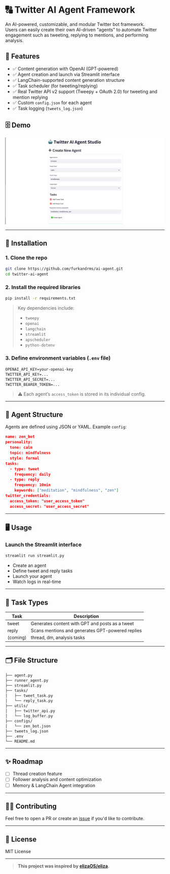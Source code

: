 # 🔠 Twitter AI Agent Framework

An AI-powered, customizable, and modular Twitter bot framework.  
Users can easily create their own AI-driven "agents" to automate Twitter engagement such as tweeting, replying to mentions, and performing analysis.

## 🚀 Features

- ✅ Content generation with OpenAI (GPT-powered)
- ✅ Agent creation and launch via Streamlit interface
- ✅ LangChain-supported content generation structure
- ✅ Task scheduler (for tweeting/replying)
- ✅ Real Twitter API v2 support (Tweepy + OAuth 2.0) for tweeting and mention replying
- ✅ Custom `config.json` for each agent
- ✅ Task logging (`tweets_log.json`)

## 🗄️ Demo

![demo](/assets/create_agent.png)

---

## 📆 Installation

### 1. Clone the repo

```bash
git clone https://github.com/furkandrms/ai-agent.git
cd twitter-ai-agent
```

### 2. Install the required libraries

```bash
pip install -r requirements.txt
```

> Key dependencies include:
> - `tweepy`
> - `openai`
> - `langchain`
> - `streamlit`
> - `apscheduler`
> - `python-dotenv`

### 3. Define environment variables (`.env` file)

```env
OPENAI_API_KEY=your-openai-key
TWITTER_API_KEY=...
TWITTER_API_SECRET=...
TWITTER_BEARER_TOKEN=...
```

> ⚠️ Each agent’s `access_token` is stored in its individual config.

---

## 🧠 Agent Structure

Agents are defined using JSON or YAML. Example `config`:

```json
name: zen_bot
personality:
  tone: calm
  topic: mindfulness
  style: formal
tasks:
  - type: tweet
    frequency: daily
  - type: reply
    frequency: 10min
    keywords: ["meditation", "mindfulness", "zen"]
twitter_credentials:
  access_token: "user_access_token"
  access_secret: "user_access_secret"
```

---

## 🖥️ Usage

### Launch the Streamlit interface

```bash
streamlit run streamlit.py
```

- Create an agent  
- Define tweet and reply tasks  
- Launch your agent  
- Watch logs in real-time

---

## 🔁 Task Types

| Task      | Description                                      |
|-----------|--------------------------------------------------|
| tweet     | Generates content with GPT and posts as a tweet  |
| reply     | Scans mentions and generates GPT-powered replies |
| (coming)  | thread, dm, analysis tasks                       |

---

## 🗂️ File Structure

```
├── agent.py
├── runner_agent.py
├── streamlit.py
├── tasks/
│   ├── tweet_task.py
│   └── reply_task.py
├── utils/
│   ├── twitter_api.py
│   └── log_buffer.py
├── configs/
│   └── zen_bot.json
├── tweets_log.json
├── .env
└── README.md
```

---

## ✨ Roadmap

- [ ] Thread creation feature
- [ ] Follower analysis and content optimization
- [ ] Memory & LangChain Agent integration

---

## 👨‍💼 Contributing

Feel free to open a PR or create an [issue](https://github.com/furkandrms/ai-agent/issues) if you'd like to contribute.

---

## 📄 License

MIT License

---

> **This project was inspired by [elizaOS/eliza](https://github.com/elizaOS/eliza).**
